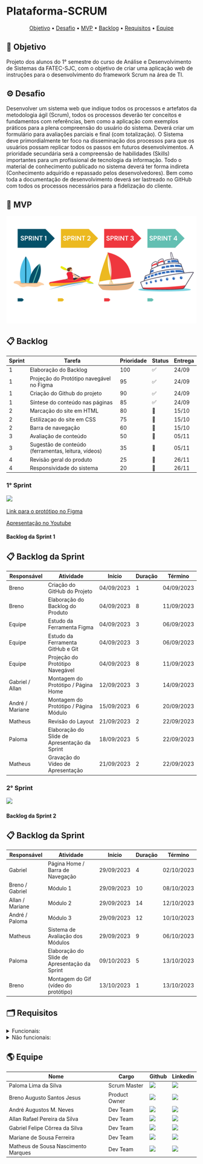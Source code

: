 # Plataforma-SCRUM

  <p align="center">
     <a href ="#objetivo">Objetivo</a>  •
     <a href ="#desafio">Desafio</a>  •
     <a href ="#mvp">MVP</a>  •
     <a href ="#backlog">Backlog</a>  •
     <a href ="#requisitos">Requisitos</a>  •
     <a href ="#equipe">Equipe</a>
   </p>

## 🎯 Objetivo <a id="objetivo"></a>
Projeto dos alunos do 1° semestre do curso de Análise e Desenvolvimento de Sistemas da FATEC-SJC, com o objetivo de criar uma aplicação web de instruções para o desenvolvimento do framework Scrum na área de TI.

## ⚙ Desafio <a id="desafio"></a>
Desenvolver um sistema web que indique todos os processos e artefatos da metodologia ágil
(Scrum), todos os processos deverão ter conceitos e fundamentos com referências, bem como a
aplicação com exemplos práticos para a plena compreensão do usuário do sistema.
Deverá criar um formulário para avaliações parciais e final (com totalização).
O Sistema deve primordialmente ter foco na disseminação dos processos para que os usuários
possam replicar todos os passos em futuros desenvolvimentos.
A prioridade secundária será a compreensão de habilidades (Skills) importantes para um
profissional de tecnologia da informação.
Todo o material de conhecimento publicado no sistema deverá ter forma indireta (Conhecimento
adquirido e repassado pelos desenvolvedores).
Bem como toda a documentação de desenvolvimento deverá ser lastreado no GitHub com todos
os processos necessários para a fidelização do cliente.

## 🥇 MVP <a id="mvp"></a>

<p aling=center>
     <img src="./docs/img/upgrade-mvp.png" alt="MVP">
</p>     

## 📋 Backlog <a id="backlog"></a>
| Sprint | Tarefa | Prioridade | Status | Entrega |
| ------ | ------ | ---------- | ------ | ------- |
| 1 | Elaboração do Backlog | 100 | ✅ | 24/09 |
| 1 | Projeção do Protótipo navegável no Figma | 95 | ✅ | 24/09 |
| 1 | Criação do Github do projeto | 90 | ✅ | 24/09 |
| 1 | Síntese do conteúdo nas páginas | 85 | ✅ | 24/09 |
| 2 | Marcação do site em HTML | 80 | 🔨 | 15/10 |
| 2 | Estilizaçao do site em CSS | 75 | 🔨 | 15/10 |
| 2 | Barra de navegação | 60 | 🔨 | 15/10 |
| 3 | Avaliação de conteúdo | 50 | 🛑 | 05/11 |
| 3 | Sugestão de conteúdo (ferramentas, leitura, vídeos) | 35 | 🛑 | 05/11 |
| 4 | Revisão geral do produto | 25 | 🛑 | 26/11 |
| 4 | Responsividade do sistema | 20 | 🛑 | 26/11 |

  ### 1° Sprint
  ![](https://github.com/Ctrl-Shift-Dev/Plataforma-SCRUM/blob/main/docs/videos/PrototipoFigma-Ctrl-Shift-Dev.gif)

  <a href ="https://www.figma.com/proto/zMqLJJIwJ5Tw2HcVC3Mo9C/PrototipoFigma?page-id=0%3A1&type=design&node-id=1-22&viewport=9575%2C5381%2C0.53&t=oJcADT6DMsE9rUeG-1&scaling=min-zoom&starting-point-node-id=2%3A110&mode=design">Link para o protótipo no Figma</a>

  <a href ="https://youtu.be/9_RjVpeYKVo?si=0Un3n2u2dpyAXk-a">Apresentação no Youtube</a>

   #### Backlog da Sprint 1
   ## 📋 Backlog da Sprint <a id="backlogsprint"></a>
| Responsável | Atividade | Início | Duração | Término |
| ------- | ------- | ------- | ------- | ------- |
| Breno | Criação do GitHub do Projeto | 04/09/2023 | 1 | 04/09/2023 |
| Breno | Elaboração do Backlog do Produto | 04/09/2023 | 8 | 11/09/2023 |
| Equipe | Estudo da Ferramenta Figma | 04/09/2023 | 3 | 06/09/2023 |
| Equipe | Estudo da Ferramenta GitHub e Git | 04/09/2023 | 3 | 06/09/2023 |
| Equipe | Projeção do Protótipo Navegável | 04/09/2023 | 8 | 11/09/2023 |
| Gabriel / Allan | Montagem do Protótipo / Página Home | 12/09/2023 | 3 | 14/09/2023 |
| André / Mariane | Montagem do Protótipo / Página Módulo | 15/09/2023 | 6 | 20/09/2023 |
| Matheus | Revisão do Layout | 21/09/2023 | 2 | 22/09/2023 |
| Paloma | Elaboração do Slide de Apresentação da Sprint | 18/09/2023 | 5 | 22/09/2023 |
| Matheus | Gravação do Vídeo de Apresentação | 21/09/2023 | 2 | 22/09/2023 |

### 2° Sprint
![](https://github.com/Ctrl-Shift-Dev/Plataforma-SCRUM/blob/main/docs/videos/site_flask.gif)

 #### Backlog da Sprint 2
   ## 📋 Backlog da Sprint <a id="backlogsprint"></a>
| Responsável | Atividade | Início | Duração | Término |
| ------- | ------- | ------- | ------- | ------- |
| Gabriel | Página Home / Barra de Navegação | 29/09/2023 | 4 | 02/10/2023 |
| Breno / Gabriel | Módulo 1 | 29/09/2023 | 10 | 08/10/2023 |
| Allan / Mariane | Módulo 2 | 29/09/2023 | 14 | 12/10/2023 |
| André / Paloma | Módulo 3 | 29/09/2023 | 12 | 10/10/2023 |
| Matheus | Sistema de Avaliação dos Módulos | 29/09/2023 | 9 | 06/10/2023 |
| Paloma | Elaboração do Slide de Apresentação da Sprint | 09/10/2023 | 5 | 13/10/2023 |
| Breno | Montagem do Gif (vídeo do protótipo) | 13/10/2023 | 1 | 13/10/2023|

## 🗂 Requisitos <a id="requisitos"></a>
<details>
   <summary>Funcionais:</summary>
   <ul>
      <li> Linguagem Python (Requisito Fatec)</li>
      <li> Linguagem HTML e CSS (Requisito Fatec)</li>
      <li> Uso do framework Bootstrap</li>
      <li> Apresentação via Github</li>
      <li>O sistema web deverá ser intuitivo e não ter poluições de informações, isso deverá ser
      uma preocupação constante dos desenvolvedores sugestões de controles serão bem-
      vindas e bem avaliadas.</li>
      <li>Criar um sistema de avaliação (Processo, Produto e Conhecimento em disciplina, SM., PO., TD)</li>
      <li>Processo Scrum</li>
      <li>Burndown</li>
      <li>Product Backlog</li>
      <li>Sprint</li>
      <li>Sprint Planning</li>
      <li>Sprint Review</li>
      <li>Sprint Backlog</li>
      <li>Dailys</li>
      <li>Retrospective</li>
      <li>DOR – Definition of Ready</li>
      <li>DOD – Definition of Done</li>
      <li>Planning Poker</li>
      <li>Kanban</li>
      <li>Artefatos do Scrum</li>
      <li>MVP</li>
   <ul>
</details>
<details>
   <summary>Não funcionais:</summary>
   <ul>
      <li>Documentação via Github</li>
      <li>Linguagem de programação Python, framework Flask.</li>
      <li>Linguagem de marcação HTML e CSS.</li>
   </ul>
</details>

## 🌎 Equipe <a id="equipe"></a>

| Nome | Cargo | Github | Linkedin |
| ---- | ----- | ------ | -------- | 
| Paloma Lima da Silva | Scrum Master |  <a href="https://github.com/palomalima22"><img src="https://img.shields.io/badge/GitHub-100000?style=for-the-badge&logo=github&logoColor=white"></a> | <a href=""><img src="https://img.shields.io/badge/LinkedIn-0077B5?style=for-the-badge&logo=linkedin&logoColor=white"></a> |
| Breno Augusto Santos Jesus  | Product Owner |  <a href="https://github.com/brenoasj"><img src="https://img.shields.io/badge/GitHub-100000?style=for-the-badge&logo=github&logoColor=white"></a> | <a href=""><img src="https://img.shields.io/badge/LinkedIn-0077B5?style=for-the-badge&logo=linkedin&logoColor=white"></a> |
| André Augustos M. Neves | Dev Team | <a href="https://github.com/andreN4vs"><img src="https://img.shields.io/badge/GitHub-100000?style=for-the-badge&logo=github&logoColor=white"></a> | <a href=""><img src="https://img.shields.io/badge/LinkedIn-0077B5?style=for-the-badge&logo=linkedin&logoColor=white"></a> |
| Allan Rafael Pereira da Silva | Dev Team | <a href=""><img src="https://img.shields.io/badge/GitHub-100000?style=for-the-badge&logo=github&logoColor=white"></a> | <a href=""><img src="https://img.shields.io/badge/LinkedIn-0077B5?style=for-the-badge&logo=linkedin&logoColor=white"></a> |
| Gabriel Felipe Côrrea da Silva | Dev Team | <a href="https://github.com/gabrielfelip"><img src="https://img.shields.io/badge/GitHub-100000?style=for-the-badge&logo=github&logoColor=white"></a> | <a href=""><img src="https://img.shields.io/badge/LinkedIn-0077B5?style=for-the-badge&logo=linkedin&logoColor=white"></a> |
| Mariane de Sousa Ferreira | Dev Team | <a href="https://github.com/Mariiferreira"><img src="https://img.shields.io/badge/GitHub-100000?style=for-the-badge&logo=github&logoColor=white"></a> | <a href=""><img src="https://img.shields.io/badge/LinkedIn-0077B5?style=for-the-badge&logo=linkedin&logoColor=white"></a> |
| Matheus de Sousa Nascimento Marques | Dev Team | <a href="https://github.com/matmarquesx"><img src="https://img.shields.io/badge/GitHub-100000?style=for-the-badge&logo=github&logoColor=white"></a>| <a href=""><img src="https://img.shields.io/badge/LinkedIn-0077B5?style=for-the-badge&logo=linkedin&logoColor=white"></a> |

